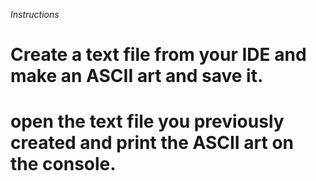 
*Instructions*

# Create a text file from your IDE and make an ASCII art and save it.

# open the text file you previously created and print the ASCII art on the console. 